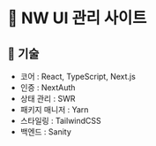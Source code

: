 # 🦄 NW UI 관리 사이트

## 📍 기술

- 코어 : React, TypeScript, Next.js
- 인증 : NextAuth
- 상태 관리 : SWR
- 패키지 매니저 : Yarn
- 스타일링 : TailwindCSS
- 백엔드 : Sanity

